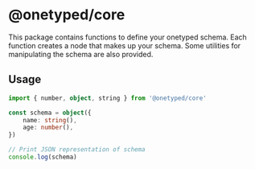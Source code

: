 # @onetyped/core

This package contains functions to define your onetyped schema. Each function creates a node that makes up your schema. Some utilities for manipulating the schema are also provided.

## Usage

```ts
import { number, object, string } from '@onetyped/core'

const schema = object({
	name: string(),
	age: number(),
})

// Print JSON representation of schema
console.log(schema)
```
